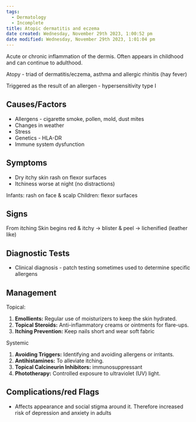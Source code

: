 ```yaml
---
tags:
  - Dermatology
  - Incomplete
title: Atopic dermatitis and eczema
date created: Wednesday, November 29th 2023, 1:00:52 pm
date modified: Wednesday, November 29th 2023, 1:01:04 pm
---
```

Acute or chronic inflammation of the dermis. Often appears in childhood and can continue to adulthood. 

Atopy - triad of dermatitis/eczema, asthma and allergic rhinitis (hay fever)

Triggered as the result of an allergen - hypersensitivity type I 
## Causes/Factors

- Allergens - cigarette smoke, pollen, mold, dust mites
- Changes in weather
- Stress
- Genetics - HLA-DR
- Immune system dysfunction 

## Symptoms

- Dry itchy skin rash on flexor surfaces 
- Itchiness worse at night (no distractions)

Infants: rash on face & scalp 
Children: flexor surfaces


## Signs

From itching
Skin begins red & itchy $\rightarrow$ blister & peel $\rightarrow$ lichenified (leather like)
## Diagnostic Tests

- Clinical diagnosis - patch testing sometimes used to determine specific allergens

## Management

Topical:
1. **Emollients:** Regular use of moisturizers to keep the skin hydrated.
2. **Topical Steroids:** Anti-inflammatory creams or ointments for flare-ups.
3. **Itching Prevention:** Keep nails short and wear soft fabric 

Systemic 
1. **Avoiding Triggers:** Identifying and avoiding allergens or irritants.
2. **Antihistamines:** To alleviate itching.
3. **Topical Calcineurin Inhibitors:** immunosuppressant
4. **Phototherapy:** Controlled exposure to ultraviolet (UV) light.

## Complications/red Flags
- Affects appearance and social stigma around it. Therefore increased risk of depression and anxiety in adults